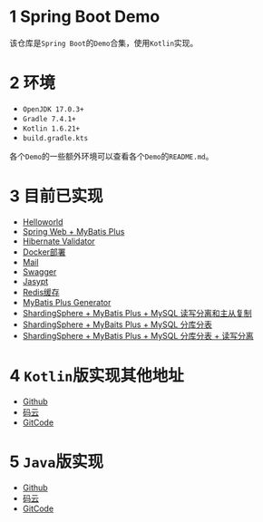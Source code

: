 # 1 Spring Boot Demo

该仓库是`Spring Boot`的`Demo`合集，使用`Kotlin`实现。

# 2 环境

- `OpenJDK 17.0.3+`
- `Gradle 7.4.1+`
- `Kotlin 1.6.21+`
- `build.gradle.kts`

各个`Demo`的一些额外环境可以查看各个`Demo`的`README.md`。

# 3 目前已实现

- [Helloworld](https://github.com/gkdgkdgkdgkd/SpringBootDemoKotlin/tree/main/DemoHelloworld)
- [Spring Web + MyBatis Plus](https://github.com/gkdgkdgkdgkd/SpringBootDemoKotlin/tree/main/WebWithMyBatisPlus)
- [Hibernate Validator](https://github.com/gkdgkdgkdgkd/SpringBootDemoKotlin/tree/main/HibernateValidator)
- [Docker部署](https://github.com/gkdgkdgkdgkd/SpringBootDemoKotlin/tree/main/Docker)
- [Mail](https://github.com/gkdgkdgkdgkd/SpringBootDemoKotlin/tree/main/Mail)
- [Swagger](https://github.com/gkdgkdgkdgkd/SpringBootDemoKotlin/tree/main/Swagger)
- [Jasypt](https://github.com/2293736867/SpringBootDemoKotlin/tree/master/Jasypt)
- [Redis缓存](https://github.com/2293736867/SpringBootDemoKotlin/tree/master/RedisCache)
- [MyBatis Plus Generator](https://github.com/2293736867/SpringBootDemoKotlin/tree/main/MyBatisPlusGenerator)
- [ShardingSphere + MyBatis Plus + MySQL
  读写分离和主从复制](https://github.com/2293736867/SpringBootDemoKotlin/tree/main/ShardingSphereMyBatisPlusMySQLMasterSlave)
- [ShardingSphere + MyBaits Plus + MySQL 分库分表](https://github.com/2293736867/SpringBootDemoKotlin/tree/main/ShardingSphereMyBatisPlusDataSharding)
- [ShardingSphere + MyBatis Plus + MySQL 分库分表 + 读写分离](https://github.com/2293736867/SpringBootDemoKotlin/tree/main/ShardingSphereMyBatisPlusDataShardingAndReadWriteSplitting)

# 4 `Kotlin`版实现其他地址

- [Github](https://github.com/gkdgkdgkdgkd/SpringBootDemoKotlin)
- [码云](https://gitee.com/jskdhfjksdhfjk/SpringBootDemoKotlin)
- [GitCode](https://gitcode.net/qq_27525611/SpringBootDemoKotlin)

# 5 `Java`版实现

- [Github](https://github.com/gkdgkdgkdgkd/SpringBootDemoJava)
- [码云](https://gitee.com/jskdhfjksdhfjk/SpringBootDemoJava)
- [GitCode](https://gitcode.net/qq_27525611/SpringBootDemoJava)
